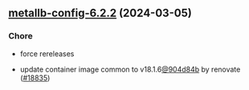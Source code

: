

## [metallb-config-6.2.2](https://github.com/truecharts/charts/compare/metallb-config-6.2.0...metallb-config-6.2.2) (2024-03-05)

### Chore



- force rereleases

- update container image common to v18.1.6[@904d84b](https://github.com/904d84b) by renovate ([#18835](https://github.com/truecharts/charts/issues/18835))